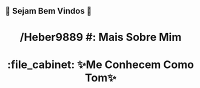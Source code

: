 ## :memo: Sejam Bem Vindos 👋

<h1 align="center"> /Heber9889 #: Mais Sobre Mim </h1>




<h1 align="center">:file_cabinet:  ✨Me Conhecem Como Tom✨ </h1>



